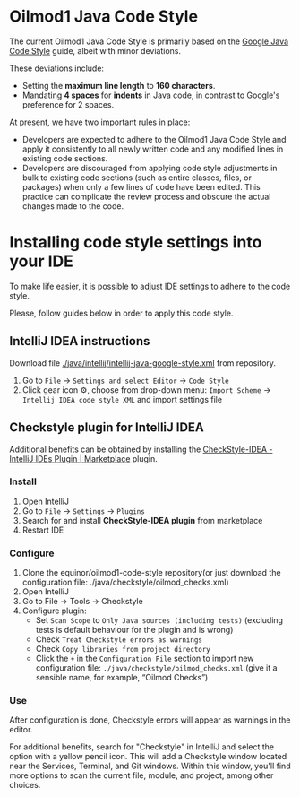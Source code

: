 # Oilmod1 Java Code Style

The current Oilmod1 Java Code Style is primarily based on the [Google Java Code Style](https://google.github.io/styleguide/javaguide.html) guide, albeit with minor deviations.

These deviations include:

* Setting the **maximum line length** to **160 characters**.
* Mandating **4 spaces** for **indents** in Java code, in contrast to Google's preference for 2 spaces.

At present, we have two important rules in place:

* Developers are expected to adhere to the Oilmod1 Java Code Style and apply it consistently to all newly written code and any modified lines in existing code sections.
* Developers are discouraged from applying code style adjustments in bulk to existing code sections (such as entire classes, files, or packages) when only a few lines of code have been edited. This practice can complicate the review process and obscure the actual changes made to the code.

# Installing code style settings into your IDE

To make life easier, it is possible to adjust IDE settings to adhere to the code style.

Please, follow guides below in order to apply this code style.

## IntelliJ IDEA instructions

Download file [./java/intellij/intellij-java-google-style.xml](https://github.com/equinor/oilmod1-code-style/blob/master/java/intellij/intellij-java-google-style.xml) from repository.

1. Go to `File` → `Settings and select Editor` → `Code Style`
2. Click gear icon :gear:, choose from drop-down menu: `Import Scheme` → `Intellij IDEA code style XML` and import settings file

## Checkstyle plugin for IntelliJ IDEA

Additional benefits can be obtained by installing the [CheckStyle-IDEA - IntelliJ IDEs Plugin | Marketplace](https://plugins.jetbrains.com/plugin/1065-checkstyle-idea) plugin.

### Install

1. Open IntelliJ
1. Go to `File` → `Settings` → `Plugins`
1. Search for and install **CheckStyle-IDEA plugin** from marketplace
1. Restart IDE

### Configure

1. Clone the equinor/oilmod1-code-style repository(or just download the configuration file: ./java/checkstyle/oilmod_checks.xml)
1. Open IntelliJ
1. Go to File → Tools → Checkstyle 
1. Configure plugin:
   * Set `Scan Scope` to `Only Java sources (including tests)` (excluding tests is default behaviour for the plugin and is wrong)
   * Check `Treat Checkstyle errors as warnings`
   * Check `Copy libraries from project directory`
   * Click the `+` in the `Configuration File` section to import new configuration file: `./java/checkstyle/oilmod_checks.xml` (give it a sensible name, for example, “Oilmod Checks”)

### Use

After configuration is done, Checkstyle errors will appear as warnings in the editor.

For additional benefits, search for "Checkstyle" in IntelliJ and select the option with a yellow pencil icon. This will add a Checkstyle window located near the Services, Terminal, and Git windows. Within this window, you'll find more options to scan the current file, module, and project, among other choices.

